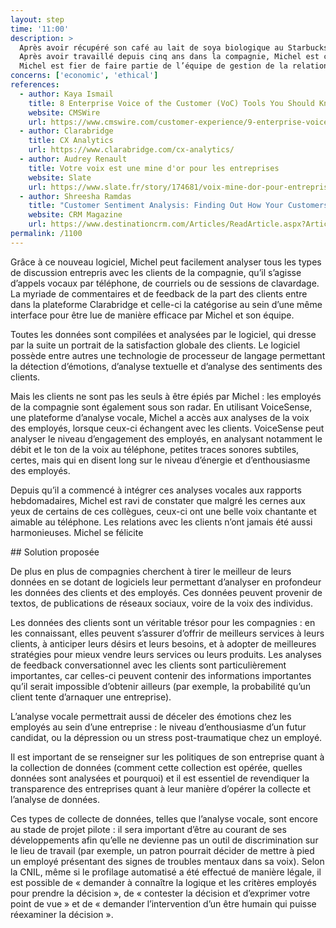 ```yaml
---
layout: step
time: '11:00'
description: >
  Après avoir récupéré son café au lait de soya biologique au Starbucks, Michel arrive à son poste de travail, allume son ordinateur et s’affaire à la première tâche de la journée : faire un compte-rendu de la satisfaction des clients qu’il a servis lors de la semaine dernière. 
  Après avoir travaillé depuis cinq ans dans la compagnie, Michel est certain d’une chose : les attentes des clients ne cessent d’augmenter, et pour rester compétitif sur le marché, il est en son devoir de bien comprendre les désirs et les attentes de sa clientèle. 
  Michel est fier de faire partie de l’équipe de gestion de la relation client, surtout depuis que son département s’est doté de la suite Clarabridge, un programme de collecte et d’analyse de données des clients. Plus besoin d’utiliser Google Docs et compagnie.  Désormais, toutes les informations nécessaires à la gestion de la relation client sont réunies sur le même logiciel, à l’interface aisée à comprendre.
concerns: ['economic', 'ethical']
references:
  - author: Kaya Ismail
    title: 8 Enterprise Voice of the Customer (VoC) Tools You Should Know About
    website: CMSWire
    url: https://www.cmswire.com/customer-experience/9-enterprise-voice-of-the-customer-voc-tools-you-should-know-about/
  - author: Clarabridge
    title: CX Analytics
    url: https://www.clarabridge.com/cx-analytics/
  - author: Audrey Renault
    title: Votre voix est une mine d'or pour les entreprises
    website: Slate
    url: https://www.slate.fr/story/174681/voix-mine-dor-pour-entreprises
  - author: Shreesha Ramdas
    title: "Customer Sentiment Analysis: Finding Out How Your Customers Really Feel"
    website: CRM Magazine
    url: https://www.destinationcrm.com/Articles/ReadArticle.aspx?ArticleID=130524
permalink: /1100
---
```



Grâce à ce nouveau logiciel, Michel peut facilement analyser tous les types de discussion entrepris avec les clients de la compagnie, qu’il s’agisse d’appels vocaux par téléphone, de courriels ou de sessions de clavardage. La myriade de commentaires et de feedback de la part des clients entre dans la plateforme Clarabridge et celle-ci la catégorise au sein d’une même interface pour être lue de manière efficace par Michel et son équipe. 

Toutes les données sont compilées et analysées par le logiciel, qui dresse par la suite un portrait de la satisfaction globale des clients. Le logiciel possède entre autres une technologie de processeur de langage permettant la détection d’émotions, d’analyse textuelle et d’analyse des sentiments des clients. 

Mais les clients ne sont pas les seuls à être épiés par Michel : les employés de la compagnie sont également sous son radar. En utilisant VoiceSense, une plateforme d’analyse vocale, Michel a accès aux analyses de la voix des employés, lorsque ceux-ci échangent avec les clients. VoiceSense peut analyser le niveau d’engagement des employés, en analysant notamment le débit et le ton de la voix au téléphone, petites traces sonores subtiles, certes, mais qui en disent long sur le niveau d’énergie et d’enthousiasme des employés. 

Depuis qu’il a commencé à intégrer ces analyses vocales aux rapports hebdomadaires, Michel est ravi de constater que malgré les cernes aux yeux de certains de ces collègues, ceux-ci ont une belle voix chantante et aimable au téléphone. Les relations avec les clients n’ont jamais été aussi harmonieuses. Michel se félicite 


<div class="solution" markdown="1">
## Solution proposée

De plus en plus de compagnies cherchent à tirer le meilleur de leurs données en se dotant de logiciels leur permettant d’analyser en profondeur les données des clients et des employés. Ces données peuvent provenir de textos, de publications de réseaux sociaux, voire de la voix des individus.

Les données des clients sont un véritable trésor pour les compagnies : en les connaissant, elles peuvent s’assurer d’offrir de meilleurs services à leurs clients, à anticiper leurs désirs et leurs besoins, et à adopter de meilleures stratégies pour mieux vendre leurs services ou leurs produits. Les analyses de feedback conversationnel avec les clients sont particulièrement importantes, car celles-ci peuvent contenir des informations importantes qu’il serait impossible d’obtenir ailleurs (par exemple, la probabilité qu’un client tente d’arnaquer une entreprise).

L’analyse vocale permettrait aussi de déceler des émotions chez les employés au sein d’une entreprise : le niveau d’enthousiasme d’un futur candidat, ou la dépression ou un stress post-traumatique chez un employé. 

Il est important de se renseigner sur les politiques de son entreprise quant à la collection de données (comment cette collection est opérée, quelles données sont analysées et pourquoi) et il est essentiel de revendiquer la transparence des entreprises quant à leur manière d’opérer la collecte et l’analyse de données. 

Ces types de collecte de données, telles que l’analyse vocale, sont encore au stade de projet pilote : il sera important d’être au courant de ses développements afin qu’elle ne devienne pas un outil de discrimination sur le lieu de travail (par exemple, un patron pourrait décider de mettre à pied un employé présentant des signes de troubles mentaux dans sa voix). Selon la CNIL, même si le profilage automatisé a été effectué de manière légale, il est possible de « demander à connaître la logique et les critères employés pour prendre la décision », de « contester la décision et d’exprimer votre point de vue » et de « demander l’intervention d’un être humain qui puisse réexaminer la décision ».  

</div>
